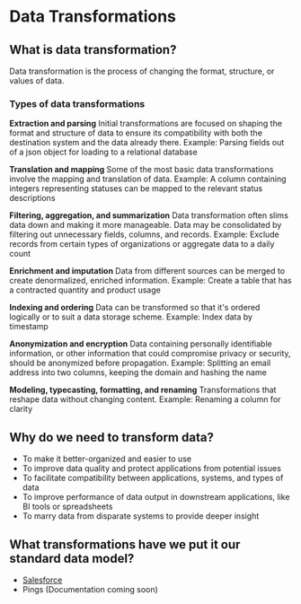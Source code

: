 # **Data Transformations**

## What is data transformation?
Data transformation is the process of changing the format, structure, or values of data. 

### Types of data transformations
**Extraction and parsing**
Initial transformations are focused on shaping the format and structure of data to ensure its compatibility with both the destination system and the data already there. 
Example: Parsing fields out of a json object for loading to a relational database

**Translation and mapping**
Some of the most basic data transformations involve the mapping and translation of data. 
Example: A column containing integers representing statuses can be mapped to the relevant status descriptions

**Filtering, aggregation, and summarization**
Data transformation often slims data down and making it more manageable. Data may be consolidated by filtering out unnecessary fields, columns, and records. 
Example: Exclude records from certain types of organizations or aggregate data to a daily count

**Enrichment and imputation**
Data from different sources can be merged to create denormalized, enriched information. 
Example: Create a table that has a contracted quantity and product usage

**Indexing and ordering**
Data can be transformed so that it's ordered logically or to suit a data storage scheme. 
Example: Index data by timestamp

**Anonymization and encryption**
Data containing personally identifiable information, or other information that could compromise privacy or security, should be anonymized before propagation.
Example: Splitting an email address into two columns, keeping the domain and hashing the name

**Modeling, typecasting, formatting, and renaming**
Transformations that reshape data without changing content. 
Example: Renaming a column for clarity

## Why do we need to transform data?
- To make it better-organized and easier to use
- To improve data quality and protect applications from potential issues
- To facilitate compatibility between applications, systems, and types of data
- To improve performance of data output in downstream applications, like BI tools or spreadsheets
- To marry data from disparate systems to provide deeper insight

## What transformations have we put it our standard data model?
- [Salesforce](sfdc-architecture.md)
- Pings (Documentation coming soon)

